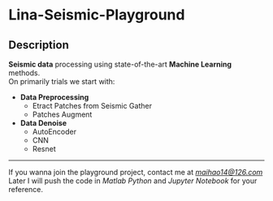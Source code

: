 # Lina-Seismic-Playground  
## Description
**Seismic data** processing using state-of-the-art **Machine Learning** methods.  
 On primarily trials we start with:  
 * **Data Preprocessing**  
 	* Etract Patches from Seismic Gather
 	* Patches Augment
 * **Data Denoise**
 	* AutoEncoder
 	* CNN
 	* Resnet  
********
 If you wanna join the playground project, contact me at *maihao14@126.com*  
 Later I will push the code in *Matlab Python* and *Jupyter Notebook* for your reference.
